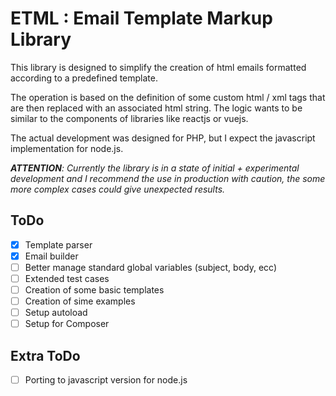 # ETML : Email Template Markup Library

This library is designed to simplify the creation of html emails formatted according to a predefined template.

The operation is based on the definition of some custom html / xml tags that are then replaced with an associated html string. The logic wants to be similar to the components of libraries like reactjs or vuejs.

The actual development was designed for PHP, but I expect the javascript implementation for node.js.

***ATTENTION**: Currently the library is in a state of initial + experimental development and I recommend the use in production with caution, the some more complex cases could give unexpected results.*

## ToDo

- [x] Template parser
- [x] Email builder
- [ ] Better manage standard global variables (subject, body, ecc)
- [ ] Extended test cases
- [ ] Creation of some basic templates
- [ ] Creation of sime examples
- [ ] Setup autoload
- [ ] Setup for Composer

## Extra ToDo
- [ ] Porting to javascript version for node.js